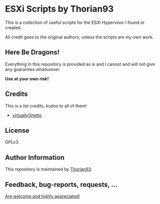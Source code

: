 ESXi Scripts by Thorian93
=========================

This is a collection of useful scripts for the ESXi Hypervisor I found or created.

All credit goes to the original authors, unless the scripts are my own work.

Here Be Dragons!
----------------

Everything in this repository is provided as is and I cannot and will not give any guaranties whatsoever.

**Use at your own risk!**

Credits
-------

This is a list credits, kudos to all of them!

- [virtuallyGhetto](https://www.virtuallyghetto.com/)

License
-------

GPLv3. 

Author Information
------------------

This repository is maintained by [Thorian93](https://github.com/thorian93).

Feedback, bug-reports, requests, ...
------------------------------------

[Are welcome and highly appreciated!](https://github.com/thorian93/esxi-scripts/issues)